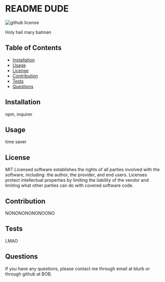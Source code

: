 # README DUDE

![github license](https://img.shields.io/badge/License-MIT-blue.svg)

Holy hail mary batman

## Table of Contents

* [Installation](#installation)
* [Usage](#usage)
* [License](#license)
* [Contribution](#contribution)
* [Tests](#tests)
* [Questions](#questions)


## Installation
npm, inquirer

## Usage
time saver

## License
MIT
Licensed software establishes the rights of all parties involved with the software, including: the author, the provider, and end users.  Licenses protect intellectual properties by limiting the liability of the vendor and limiting what other parties can do with covered software code.

## Contribution
NONONONONONOONO

## Tests
LMAO

## Questions

If you have any questions, please contact me through email at blurb or through github at BOB.

